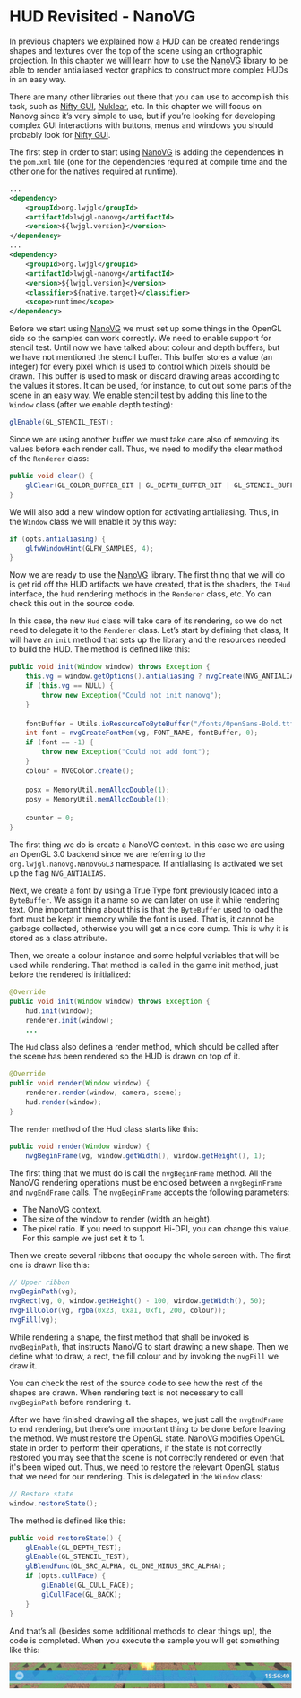 # HUD Revisited - NanoVG

In previous chapters we explained how a HUD can be created renderings shapes and textures over the top of the scene using an orthographic projection.  In this chapter we will learn how to use the [NanoVG](https://github.com/memononen/nanovg) library to be able to render antialiased vector graphics to construct more complex HUDs in an easy way.

There are many other libraries out there that you can use to accomplish this task, such as [Nifty GUI](https://github.com/nifty-gui/nifty-gui), [Nuklear](https://github.com/vurtun/nuklear), etc. In this chapter we will focus on Nanovg since it’s very simple to use, but if you’re looking for developing complex GUI interactions with buttons, menus and windows you should probably look for [Nifty GUI](https://github.com/nifty-gui/nifty-gui).

The first step in order to start using [NanoVG](https://github.com/memononen/nanovg) is adding the dependences in the `pom.xml` file \(one  for the dependencies required at compile time and the other one for the natives required at runtime\).

```xml
...
<dependency>
    <groupId>org.lwjgl</groupId>
    <artifactId>lwjgl-nanovg</artifactId>
    <version>${lwjgl.version}</version>
</dependency>
...
<dependency>
    <groupId>org.lwjgl</groupId>
    <artifactId>lwjgl-nanovg</artifactId>
    <version>${lwjgl.version}</version>
    <classifier>${native.target}</classifier>
    <scope>runtime</scope>
</dependency>
```

Before we start using [NanoVG](https://github.com/memononen/nanovg) we must set up some things in the OpenGL side so the samples can work correctly. We need to enable support for stencil test. Until now we have talked about colour and depth buffers, but we have not mentioned the stencil buffer. This buffer stores a value \(an integer\) for every pixel which is used to control which pixels should be drawn. This buffer is used to mask or discard drawing areas according to the values it stores. It can be used, for instance, to cut out some parts of the scene in an easy way. We enable stencil test by adding this line to the `Window` class \(after we enable depth testing\):

```java
glEnable(GL_STENCIL_TEST);
```

Since we are using another buffer we must take care also of removing its values before each render call. Thus, we need to modify the clear method of the `Renderer` class:

```java
public void clear() {
    glClear(GL_COLOR_BUFFER_BIT | GL_DEPTH_BUFFER_BIT | GL_STENCIL_BUFFER_BIT);
}
```

We will also add a new window option for activating antialiasing. Thus, in the `Window` class we will enable it by this way:

```java
if (opts.antialiasing) {
    glfwWindowHint(GLFW_SAMPLES, 4);
}
```

Now we are ready to use the [NanoVG](https://github.com/memononen/nanovg) library. The first thing that we will do is get rid off the HUD artifacts we have created, that is the shaders, the `IHud` interface, the hud rendering methods in the `Renderer` class, etc. Yo can check this out in the source code.

In this case, the new `Hud` class will take care of its rendering, so we do not need to delegate it to the `Renderer` class. Let’s start by defining that class, It will have an `init` method that sets up the library and the resources needed to build the HUD. The method is defined like this:

```java
public void init(Window window) throws Exception {
    this.vg = window.getOptions().antialiasing ? nvgCreate(NVG_ANTIALIAS | NVG_STENCIL_STROKES) : nvgCreate(NVG_STENCIL_STROKES);
    if (this.vg == NULL) {
        throw new Exception("Could not init nanovg");
    }

    fontBuffer = Utils.ioResourceToByteBuffer("/fonts/OpenSans-Bold.ttf", 150 * 1024);
    int font = nvgCreateFontMem(vg, FONT_NAME, fontBuffer, 0);
    if (font == -1) {
        throw new Exception("Could not add font");
    }
    colour = NVGColor.create();

    posx = MemoryUtil.memAllocDouble(1);
    posy = MemoryUtil.memAllocDouble(1);

    counter = 0;
}
```

The first thing we do is create a NanoVG context. In this case we are using an OpenGL 3.0 backend since we are referring to the `org.lwjgl.nanovg.NanoVGGL3` namespace. If antialiasing is activated we set up the flag `NVG_ANTIALIAS`.

Next, we create a font by using a True Type font previously loaded into a `ByteBuffer`. We assign it a name so we can later on use it while rendering text. One important thing about this is that the `ByteBuffer` used to load the font must be kept in memory while the font is used. That is, it cannot be garbage collected, otherwise you will get a nice core dump. This is why it is stored as a class attribute.

Then, we create a colour instance and some helpful variables that will be used while rendering. That  method is called in the game init method, just before the rendered is initialized:

```java
@Override
public void init(Window window) throws Exception {
    hud.init(window);
    renderer.init(window);
    ...
```

The `Hud` class also defines a render method, which should be called after the scene has been rendered so the HUD is drawn on top of it.

```java
@Override
public void render(Window window) {
    renderer.render(window, camera, scene);
    hud.render(window);
}
```

The `render` method of the Hud class starts like this:

```java
public void render(Window window) {
    nvgBeginFrame(vg, window.getWidth(), window.getHeight(), 1);
```

The first thing that we must do is call the `nvgBeginFrame` method. All the NanoVG rendering operations must be enclosed between a `nvgBeginFrame` and `nvgEndFrame` calls. The `nvgBeginFrame` accepts the following parameters:

* The NanoVG context.
* The size of the window to render \(width an height\).
* The pixel ratio. If you need to support Hi-DPI, you can change this value. For this sample we just set it to 1.

Then we create several ribbons that occupy the whole screen with. The first one is drawn like this:

```java
// Upper ribbon
nvgBeginPath(vg);
nvgRect(vg, 0, window.getHeight() - 100, window.getWidth(), 50);
nvgFillColor(vg, rgba(0x23, 0xa1, 0xf1, 200, colour));
nvgFill(vg);
```

While rendering a shape, the first method that shall be invoked is `nvgBeginPath`, that instructs NanoVG to start drawing a new shape. Then we define what to draw, a rect, the fill colour and by invoking the `nvgFill` we draw it.

You can check the rest of the source code to see how the rest of the shapes are drawn. When rendering text is not necessary to call `nvgBeginPath` before rendering it.

After we have finished drawing all the shapes, we just call the `nvgEndFrame` to end rendering, but there’s one important thing to be done before leaving the method. We must restore the OpenGL state. NanoVG modifies OpenGL state in order to perform their operations, if the state is not correctly restored you  may see that the scene is not correctly rendered or even that it's been wiped out. Thus, we need to restore the relevant OpenGL status that we need for our rendering. This is delegated in the `Window` class:

```java
// Restore state
window.restoreState();
```

The method is defined like this:

```java
public void restoreState() {
    glEnable(GL_DEPTH_TEST);
    glEnable(GL_STENCIL_TEST);
    glBlendFunc(GL_SRC_ALPHA, GL_ONE_MINUS_SRC_ALPHA);
    if (opts.cullFace) {
        glEnable(GL_CULL_FACE);
        glCullFace(GL_BACK);
    }
}
```

And that’s all \(besides some additional methods to clear things up\), the code is completed. When you execute the sample you will get something like this:

![Hud](/chapter24/hud.png)

